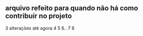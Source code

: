 ## arquivo refeito para quando não há como contribuir no projeto 

3 alterações até agora 
4  5  6.. 7 8
